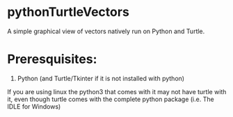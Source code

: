 # pythonTurtleVectors
A simple graphical view of vectors natively run on Python and Turtle.




# Preresquisites:
1. Python (and Turtle/Tkinter if it is not installed with python)

If you are using linux the python3 that comes with it may not have turtle with it,
even though turtle comes with the complete python package (i.e. The IDLE for Windows)
